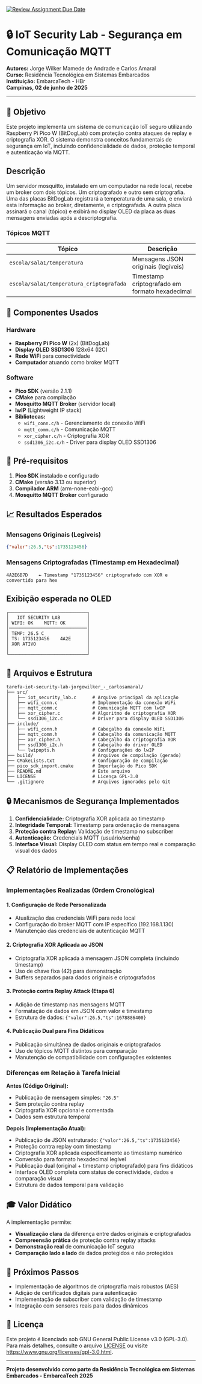 [![Review Assignment Due Date](https://classroom.github.com/assets/deadline-readme-button-22041afd0340ce965d47ae6ef1cefeee28c7c493a6346c4f15d667ab976d596c.svg)](https://classroom.github.com/a/G8V_0Zaq)

# 🔒 IoT Security Lab - Segurança em Comunicação MQTT

**Autores:** Jorge Wilker Mamede de Andrade e Carlos Amaral  
**Curso:** Residência Tecnológica em Sistemas Embarcados  
**Instituição:** EmbarcaTech - HBr  
**Campinas, 02 de junho de 2025**

---

## 🎯 Objetivo

Este projeto implementa um sistema de comunicação IoT seguro utilizando Raspberry Pi Pico W (BitDogLab) com proteção contra ataques de replay e criptografia XOR. O sistema demonstra conceitos fundamentais de segurança em IoT, incluindo confidencialidade de dados, proteção temporal e autenticação via MQTT.

## Descrição
Um servidor mosquitto, instalado em um computador na rede local, recebe um broker com dois tópicos. Um criptografado e outro sem criptografia. Uma das placas BitDogLab registrará a temperatura de uma sala, e enviará esta informação ao broker, diretamente, e criptografada. A outra placa assinará o canal (tópico) e exibirá no display OLED da placa as duas mensagens enviadas após a descriptografia. 

### Tópicos MQTT
| Tópico | Descrição |
|--------|-----------|
| `escola/sala1/temperatura` | Mensagens JSON originais (legíveis) |
| `escola/sala1/temperatura_criptografada` | Timestamp criptografado em formato hexadecimal |

## 🔧 Componentes Usados

### Hardware
- **Raspberry Pi Pico W** (2x) (BitDogLab)
- **Display OLED SSD1306** 128x64 (I2C)
- **Rede WiFi** para conectividade
- **Computador** atuando como broker MQTT

### Software
- **Pico SDK** (versão 2.1.1)
- **CMake** para compilação
- **Mosquitto MQTT Broker** (servidor local)
- **lwIP** (Lightweight IP stack)
- **Bibliotecas:**
  - `wifi_conn.c/h` - Gerenciamento de conexão WiFi
  - `mqtt_comm.c/h` - Comunicação MQTT
  - `xor_cipher.c/h` - Criptografia XOR
  - `ssd1306_i2c.c/h` - Driver para display OLED SSD1306

## 💾 Pré-requisitos
1. **Pico SDK** instalado e configurado
2. **CMake** (versão 3.13 ou superior)
3. **Compilador ARM** (arm-none-eabi-gcc)
4. **Mosquitto MQTT Broker** configurado

## 📈 Resultados Esperados

### Mensagens Originais (Legíveis)
```json
{"valor":26.5,"ts":1735123456}
```

### Mensagens Criptografadas (Timestamp em Hexadecimal)
```
4A2E6B7D    ← Timestamp "1735123456" criptografado com XOR e convertido para hex
```

## Exibição esperada no OLED
```
┌─────────────────────────────┐
│   IOT SECURITY LAB          │
│ WIFI: OK    MQTT: OK        │
│─────────────────────────────│
│ TEMP: 26.5 C                │
│ TS: 1735123456    4A2E      │
│ XOR ATIVO                   │
│                             │
└─────────────────────────────┘
```

## 📂 Arquivos e Estrutura

```
tarefa-iot-security-lab-jorgewilker_-_carlosamaral/
├── src/
│   ├── iot_security_lab.c      # Arquivo principal da aplicação
│   ├── wifi_conn.c             # Implementação da conexão WiFi
│   ├── mqtt_comm.c             # Comunicação MQTT com lwIP
│   ├── xor_cipher.c            # Algoritmo de criptografia XOR
│   └── ssd1306_i2c.c           # Driver para display OLED SSD1306
├── include/
│   ├── wifi_conn.h             # Cabeçalho da conexão WiFi
│   ├── mqtt_comm.h             # Cabeçalho da comunicação MQTT
│   ├── xor_cipher.h            # Cabeçalho da criptografia XOR
│   ├── ssd1306_i2c.h           # Cabeçalho do driver OLED
│   └── lwipopts.h              # Configurações do lwIP
├── build/                      # Arquivos de compilação (gerado)
├── CMakeLists.txt              # Configuração de compilação
├── pico_sdk_import.cmake       # Importação do Pico SDK
├── README.md                   # Este arquivo
├── LICENSE                     # Licença GPL-3.0
└── .gitignore                  # Arquivos ignorados pelo Git
```

## 🔒 Mecanismos de Segurança Implementados

1. **Confidencialidade:** Criptografia XOR aplicada ao timestamp
2. **Integridade Temporal:** Timestamp para ordenação de mensagens
3. **Proteção contra Replay:** Validação de timestamp no subscriber
4. **Autenticação:** Credenciais MQTT (usuário/senha)
5. **Interface Visual:** Display OLED com status em tempo real e comparação visual dos dados

## 📋 Relatório de Implementações

### Implementações Realizadas (Ordem Cronológica)

#### 1. **Configuração de Rede Personalizada**
- Atualização das credenciais WiFi para rede local
- Configuração do broker MQTT com IP específico (192.168.1.130)
- Manutenção das credenciais de autenticação MQTT

#### 2. **Criptografia XOR Aplicada ao JSON**
- Criptografia XOR aplicada à mensagem JSON completa (incluindo timestamp)
- Uso de chave fixa (42) para demonstração
- Buffers separados para dados originais e criptografados

#### 3. **Proteção contra Replay Attack (Etapa 6)**
- Adição de timestamp nas mensagens MQTT
- Formatação de dados em JSON com valor e timestamp
- Estrutura de dados: `{"valor":26.5,"ts":1678886400}`

#### 4. **Publicação Dual para Fins Didáticos**
- Publicação simultânea de dados originais e criptografados
- Uso de tópicos MQTT distintos para comparação
- Manutenção de compatibilidade com configurações existentes

### Diferenças em Relação à Tarefa Inicial

**Antes (Código Original):**
- Publicação de mensagem simples: `"26.5"`
- Sem proteção contra replay
- Criptografia XOR opcional e comentada
- Dados sem estrutura temporal

**Depois (Implementação Atual):**
- Publicação de JSON estruturado: `{"valor":26.5,"ts":1735123456}`
- Proteção contra replay com timestamp
- Criptografia XOR aplicada especificamente ao timestamp numérico
- Conversão para formato hexadecimal legível
- Publicação dual (original + timestamp criptografado) para fins didáticos
- Interface OLED completa com status de conectividade, dados e comparação visual
- Estrutura de dados temporal para validação

## 🎓 Valor Didático

A implementação permite:
- **Visualização clara** da diferença entre dados originais e criptografados
- **Compreensão prática** de proteção contra replay attacks
- **Demonstração real** de comunicação IoT segura
- **Comparação lado a lado** de dados protegidos e não protegidos

## 🚀 Próximos Passos

- Implementação de algoritmos de criptografia mais robustos (AES)
- Adição de certificados digitais para autenticação
- Implementação de subscriber com validação de timestamp
- Integração com sensores reais para dados dinâmicos

## 📜 Licença

Este projeto é licenciado sob GNU General Public License v3.0 (GPL-3.0).
Para mais detalhes, consulte o arquivo [LICENSE](LICENSE) ou visite 
<https://www.gnu.org/licenses/gpl-3.0.html>.

---

**Projeto desenvolvido como parte da Residência Tecnológica em Sistemas Embarcados - EmbarcaTech 2025**

